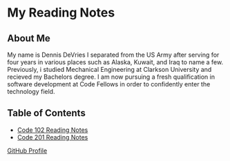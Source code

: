 # My Reading Notes

## About Me

My name is Dennis DeVries
  I separated from the US Army after serving for four years in various places such as Alaska, Kuwait, and Iraq to name a few. Previously, i studied Mechanical Engineering at Clarkson University and recieved my Bachelors degree. I am now pursuing a fresh qualification in software development at Code Fellows in order to confidently enter the technology field.  

## Table of Contents

- [Code 102 Reading Notes](102Notes.md)
- [Code 201 Reading Notes](201Notes.md)

[GitHub Profile](https://github.com/DennisDeV7)
